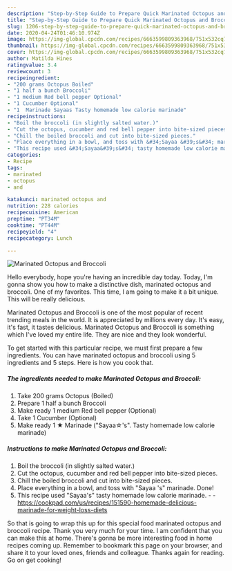 ```yaml
---
description: "Step-by-Step Guide to Prepare Quick Marinated Octopus and Broccoli"
title: "Step-by-Step Guide to Prepare Quick Marinated Octopus and Broccoli"
slug: 1206-step-by-step-guide-to-prepare-quick-marinated-octopus-and-broccoli
date: 2020-04-24T01:46:10.974Z
image: https://img-global.cpcdn.com/recipes/6663599809363968/751x532cq70/marinated-octopus-and-broccoli-recipe-main-photo.jpg
thumbnail: https://img-global.cpcdn.com/recipes/6663599809363968/751x532cq70/marinated-octopus-and-broccoli-recipe-main-photo.jpg
cover: https://img-global.cpcdn.com/recipes/6663599809363968/751x532cq70/marinated-octopus-and-broccoli-recipe-main-photo.jpg
author: Matilda Hines
ratingvalue: 3.4
reviewcount: 3
recipeingredient:
- "200 grams Octopus Boiled"
- "1 half a bunch Broccoli"
- "1 medium Red bell pepper Optional"
- "1 Cucumber Optional"
- "1  Marinade Sayaas Tasty homemade low calorie marinade"
recipeinstructions:
- "Boil the broccoli (in slightly salted water.)"
- "Cut the octopus, cucumber and red bell pepper into bite-sized pieces."
- "Chill the boiled broccoli and cut into bite-sized pieces."
- "Place everything in a bowl, and toss with &#34;Sayaa &#39;s&#34; marinade. Done!"
- "This recipe used &#34;Sayaa&#39;s&#34; tasty homemade low calorie marinade.  https://cookpad.com/us/recipes/151590-homemade-delicious-marinade-for-weight-loss-diets"
categories:
- Recipe
tags:
- marinated
- octopus
- and

katakunci: marinated octopus and 
nutrition: 228 calories
recipecuisine: American
preptime: "PT34M"
cooktime: "PT44M"
recipeyield: "4"
recipecategory: Lunch

---
```



![Marinated Octopus and Broccoli](https://img-global.cpcdn.com/recipes/6663599809363968/751x532cq70/marinated-octopus-and-broccoli-recipe-main-photo.jpg)

Hello everybody, hope you're having an incredible day today. Today, I'm gonna show you how to make a distinctive dish, marinated octopus and broccoli. One of my favorites. This time, I am going to make it a bit unique. This will be really delicious.



Marinated Octopus and Broccoli is one of the most popular of recent trending meals in the world. It is appreciated by millions every day. It's easy, it's fast, it tastes delicious. Marinated Octopus and Broccoli is something which I've loved my entire life. They are nice and they look wonderful.


To get started with this particular recipe, we must first prepare a few ingredients. You can have marinated octopus and broccoli using 5 ingredients and 5 steps. Here is how you cook that.

<!--inarticleads1-->

##### The ingredients needed to make Marinated Octopus and Broccoli:

1. Take 200 grams Octopus (Boiled)
1. Prepare 1 half a bunch Broccoli
1. Make ready 1 medium Red bell pepper (Optional)
1. Take 1 Cucumber (Optional)
1. Make ready 1 ★ Marinade (&#34;Sayaa☆&#39;s&#34;. Tasty homemade low calorie marinade)




<!--inarticleads2-->

##### Instructions to make Marinated Octopus and Broccoli:

1. Boil the broccoli (in slightly salted water.)
1. Cut the octopus, cucumber and red bell pepper into bite-sized pieces.
1. Chill the boiled broccoli and cut into bite-sized pieces.
1. Place everything in a bowl, and toss with &#34;Sayaa &#39;s&#34; marinade. Done!
1. This recipe used &#34;Sayaa&#39;s&#34; tasty homemade low calorie marinade. -  - https://cookpad.com/us/recipes/151590-homemade-delicious-marinade-for-weight-loss-diets




So that is going to wrap this up for this special food marinated octopus and broccoli recipe. Thank you very much for your time. I am confident that you can make this at home. There's gonna be more interesting food in home recipes coming up. Remember to bookmark this page on your browser, and share it to your loved ones, friends and colleague. Thanks again for reading. Go on get cooking!
